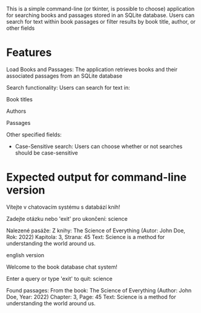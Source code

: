 This is a simple command-line (or tkinter, is possible to choose) application for searching books and passages stored in an SQLite database. Users can search for text within book passages or filter results by book title, author, or other fields


# Features

Load Books and Passages: The application retrieves books and their associated passages from an SQLite database

Search functionality: Users can search for text in:

Book titles

Authors

Passages

Other specified fields:

- Case-Sensitive search: Users can choose whether or not searches should be case-sensitive

# Expected output for command-line version

Vítejte v chatovacím systému s databází knih!

Zadejte otázku nebo 'exit' pro ukončení: science

Nalezené pasáže:
Z knihy: The Science of Everything (Autor: John Doe, Rok: 2022)
Kapitola: 3, Strana: 45
Text: Science is a method for understanding the world around us.

english version

Welcome to the book database chat system!

Enter a query or type 'exit' to quit: science

Found passages:
From the book: The Science of Everything (Author: John Doe, Year: 2022)
Chapter: 3, Page: 45
Text: Science is a method for understanding the world around us.

